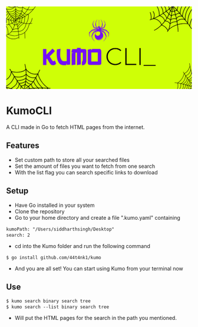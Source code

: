![alt text](./screenshots/kumo-01.png)
# KumoCLI
A CLI made in Go to fetch HTML pages from the internet.

## Features
- Set custom path to store all your searched files
- Set the amount of files you want to fetch from one search
- With the list flag you can search specific links to download

## Setup
- Have Go installed in your system
- Clone the repository
- Go to your home directory and create a file ".kumo.yaml" containing
```
kumoPath: "/Users/siddharthsingh/Desktop"
search: 2
```
- cd into the Kumo folder and run the following command
```
$ go install github.com/44t4nk1/kumo
``` 
- And you are all set! You can start using Kumo from your terminal now

## Use
```
$ kumo search binary search tree
$ kumo search --list binary search tree
```
- Will put the HTML pages for the search in the path you mentioned.
